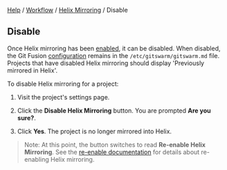 [Help](../../README.md)
/ [Workflow](../README.md)
/ [Helix Mirroring](README.md)
/ Disable

## Disable

Once Helix mirroring has been [enabled](enable.md), it can be disabled.
When disabled, the Git Fusion [configuration](configuration.md) remains in
the `/etc/gitswarm/gitswarm.md` file. Projects that have disabled Helix
mirroring should display 'Previously mirrored in Helix'.

To disable Helix mirroring for a project:

1.  Visit the project's settings page.

1.  Click the **Disable Helix Mirroring** button. You are prompted **Are
    you sure?**.

1.  Click **Yes**. The project is no longer mirrored into Helix.

> Note: At this point, the button switches to read **Re-enable Helix
  Mirroring**. See the [re-enable documentation](reenable.md) for details
  about re-enabling Helix mirroring.
